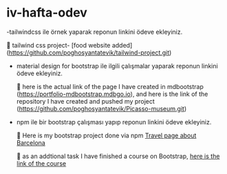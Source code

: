 # iv-hafta-odev

-tailwindcss ile örnek yaparak reponun linkini ödeve ekleyiniz.

   :dart: tailwind css project- [food website added] (https://github.com/poghosyantatevik/tailwind-project.git)

- material design for bootstrap ile ilgili çalışmalar yaparak reponun linkini ödeve ekleyiniz.

     :dart: here is the actual link of the page I have created in mdbootstrap (https://portfolio-mdbootstrap.mdbgo.io), and here is the link of the repository I have created and pushed my project (https://github.com/poghosyantatevik/Picasso-museum.git)
     
- npm ile bir bootstrap çalışması yapıp reponun linkini ödeve ekleyiniz.
     
    :dart: Here is my bootstrap project done via npm [Travel page about Barcelona](https://github.com/poghosyantatevik/bootstrap-project.git)



    :triangular_flag_on_post: as an addtional task I have finished a course on Bootstrap, [here is the link of the course](https://www.freecodecamp.org/learn/front-end-libraries/)
